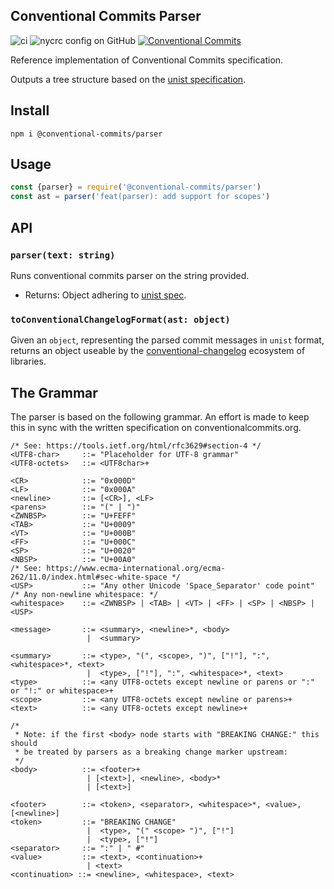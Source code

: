## Conventional Commits Parser

![ci](https://github.com/conventional-commits/parser/workflows/ci/badge.svg)
![nycrc config on GitHub](https://img.shields.io/nycrc/conventional-commits/parser)
[![Conventional Commits](https://img.shields.io/badge/Conventional%20Commits-1.0.0-yellow.svg)](https://conventionalcommits.org)

Reference implementation of Conventional Commits specification.

Outputs a tree structure based on the
[unist specification](https://github.com/syntax-tree/unist).

## Install

```
npm i @conventional-commits/parser
```

## Usage

```js
const {parser} = require('@conventional-commits/parser')
const ast = parser('feat(parser): add support for scopes')
```

## API

### `parser(text: string)`

Runs conventional commits parser on the string provided.

* Returns: Object adhering to [unist spec](https://github.com/syntax-tree/unist).

### `toConventionalChangelogFormat(ast: object)`

Given an `object`, representing the parsed commit messages in `unist` format,
returns an object useable by the [conventional-changelog](https://github.com/conventional-changelog/conventional-changelog) ecosystem of libraries.

## The Grammar

The parser is based on the following grammar. An effort is made to keep this
in sync with the written specification on conventionalcommits.org.

```ebnf
/* See: https://tools.ietf.org/html/rfc3629#section-4 */
<UTF8-char>     ::= "Placeholder for UTF-8 grammar"
<UTF8-octets>   ::= <UTF8char>+

<CR>            ::= "0x000D"
<LF>            ::= "0x000A"
<newline>       ::= [<CR>], <LF>
<parens>        ::= "(" | ")"
<ZWNBSP>        ::= "U+FEFF"
<TAB>           ::= "U+0009"
<VT>            ::= "U+000B"
<FF>            ::= "U+000C"
<SP>            ::= "U+0020"
<NBSP>          ::= "U+00A0"
/* See: https://www.ecma-international.org/ecma-262/11.0/index.html#sec-white-space */
<USP>           ::= "Any other Unicode 'Space_Separator' code point"
/* Any non-newline whitespace: */
<whitespace>    ::= <ZWNBSP> | <TAB> | <VT> | <FF> | <SP> | <NBSP> | <USP>

<message>       ::= <summary>, <newline>*, <body>
                 |  <summary>

<summary>       ::= <type>, "(", <scope>, ")", ["!"], ":", <whitespace>*, <text>
                 |  <type>, ["!"], ":", <whitespace>*, <text>
<type>          ::= <any UTF8-octets except newline or parens or ":" or "!:" or whitespace>+
<scope>         ::= <any UTF8-octets except newline or parens>+
<text>          ::= <any UTF8-octets except newline>+

/*
 * Note: if the first <body> node starts with "BREAKING CHANGE:" this should
 * be treated by parsers as a breaking change marker upstream:
 */
<body>          ::= <footer>+
                 | [<text>], <newline>, <body>*
                 | [<text>]

<footer>        ::= <token>, <separator>, <whitespace>*, <value>, [<newline>]
<token>         ::= "BREAKING CHANGE"
                 |  <type>, "(" <scope> ")", ["!"]
                 |  <type>, ["!"]
<separator>     ::= ":" | " #"
<value>         ::= <text>, <continuation>+
                 | <text>
<continuation> ::= <newline>, <whitespace>, <text>
```
